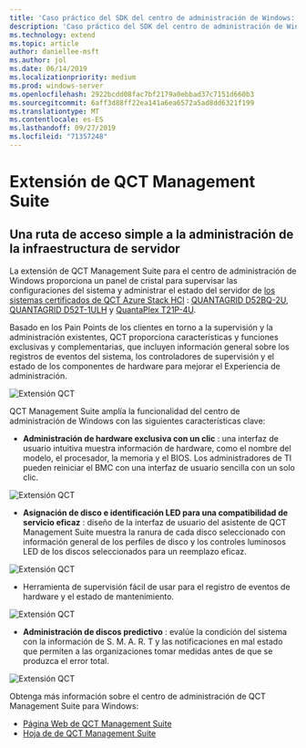 ```yaml
---
title: 'Caso práctico del SDK del centro de administración de Windows: QCT'
description: 'Caso práctico del SDK del centro de administración de Windows: QCT'
ms.technology: extend
ms.topic: article
author: daniellee-msft
ms.author: jol
ms.date: 06/14/2019
ms.localizationpriority: medium
ms.prod: windows-server
ms.openlocfilehash: 2922bcdd08fac7bf2179a0ebbad37c7151d660b3
ms.sourcegitcommit: 6aff3d88ff22ea141a6ea6572a5ad8dd6321f199
ms.translationtype: MT
ms.contentlocale: es-ES
ms.lasthandoff: 09/27/2019
ms.locfileid: "71357248"
---
```

# <a name="qct-management-suite-extension"></a>Extensión de QCT Management Suite

## <a name="a-simple-path-to-server-infrastructure-management"></a>Una ruta de acceso simple a la administración de la infraestructura de servidor

La extensión de QCT Management Suite para el centro de administración de Windows proporciona un panel de cristal para supervisar las configuraciones del sistema y administrar el estado del servidor de [los sistemas certificados de QCT Azure Stack HCl](https://go.qct.io/solutions/enterprise-private-cloud/qxstack-windows-server-cloud-ready-appliances/windows-server-software-defined-solution-wssd/) : [QUANTAGRID D52BQ-2U](https://www.qct.io/product/index/Server/rackmount-server/2U-Rackmount-Server/QuantaGrid-D52BQ-2U), [QUANTAGRID D52T-1ULH](https://www.qct.io/product/index/Storage/Storage-Server/1U-Storage-Server/QuantaGrid-D52T-1ULH) y [QuantaPlex T21P-4U](https://www.qct.io/product/index/Storage/Storage-Server/4U-Storage-Server/QuantaPlex-T21P-4U).

Basado en los Pain Points de los clientes en torno a la supervisión y la administración existentes, QCT proporciona características y funciones exclusivas y complementarias, que incluyen información general sobre los registros de eventos del sistema, los controladores de supervisión y el estado de los componentes de hardware para mejorar el Experiencia de administración.

![Extensión QCT](../../media/extend-case-study-qct/D52T_DarkMode_Disk-Detail-General.PNG)

QCT Management Suite amplía la funcionalidad del centro de administración de Windows con las siguientes características clave:
- **Administración de hardware exclusiva con un clic** : una interfaz de usuario intuitiva muestra información de hardware, como el nombre del modelo, el procesador, la memoria y el BIOS. Los administradores de TI pueden reiniciar el BMC con una interfaz de usuario sencilla con un solo clic.

![Extensión QCT](../../media/extend-case-study-qct/D52T_Overview.PNG)

- **Asignación de disco e identificación LED para una compatibilidad de servicio eficaz** : diseño de la interfaz de usuario del asistente de QCT Management Suite muestra la ranura de cada disco seleccionado con información general de los perfiles de disco y los controles luminosos LED de los discos seleccionados para un reemplazo eficaz.

![Extensión QCT](../../media/extend-case-study-qct/T21P_disk_mapping.png)

- Herramienta de supervisión fácil de usar para el registro de eventos de hardware y el estado de mantenimiento.

![Extensión QCT](../../media/extend-case-study-qct/D52T_event_log.PNG)

- **Administración de discos predictivo** : evalúe la condición del sistema con la información de S. M. A. R. T y las notificaciones en mal estado que permiten a las organizaciones tomar medidas antes de que se produzca el error total.

![Extensión QCT](../../media/extend-case-study-qct/T21P_SMART.PNG)

Obtenga más información sobre el centro de administración de QCT Management Suite para Windows:
- [Página Web de QCT Management Suite](https://go.qct.io/solutions/enterprise-private-cloud/qxstack-windows-server-cloud-ready-appliances/)
- [Hoja de de QCT Management Suite](https://go.qct.io/wp-content/uploads/2019/04/WAC-data-sheet_v04222019.pdf)